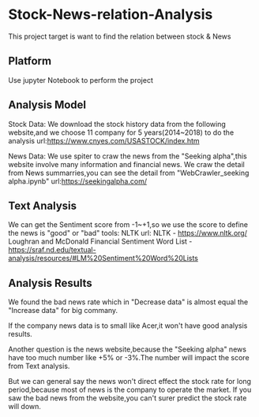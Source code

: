 # Stock-News-relation-Analysis
This project target is want to find the relation between stock &amp; News


## Platform
Use jupyter Notebook to perform the project

## Analysis Model
Stock Data: We download the stock history data from the following website,and we choose 11 company for 5 years(2014~2018) to do the analysis
url:https://www.cnyes.com/USASTOCK/index.htm

News Data: We use spiter to craw the news from the "Seeking alpha",this website involve many information and financial news. We craw the detail from News summarries,you can see the detail from "WebCrawler_seeking alpha.ipynb"
url:https://seekingalpha.com/

## Text Analysis
We can get the Sentiment score from -1~+1,so we use the score to define the news is "good" or "bad"
tools: NLTK
url: 
NLTK - https://www.nltk.org/
Loughran and McDonald Financial Sentiment Word List - https://sraf.nd.edu/textual-analysis/resources/#LM%20Sentiment%20Word%20Lists

## Analysis Results
We found the bad news rate which in "Decrease data" is almost equal the "Increase data" for big commany.

If the company news data is to small like Acer,it won't have good analysis results.

Another question is the news website,because the "Seeking alpha" news have too much number like +5% or -3%.The number will impact the score from Text analysis.

But we can general say the news won't direct effect the stock rate for long period,because most of news is the company to operate the market. If you saw the bad news from the website,you can't surer predict the stock rate 
will down.
